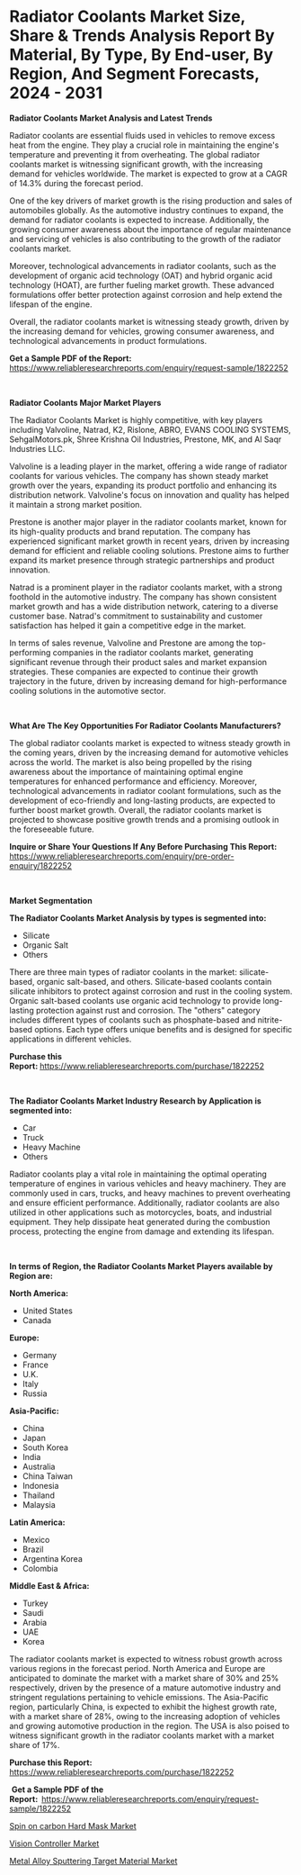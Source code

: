 <p><h1>Radiator Coolants Market Size, Share & Trends Analysis Report By Material, By Type, By End-user, By Region, And Segment Forecasts, 2024 - 2031</h1></p><p><strong>Radiator Coolants Market Analysis and Latest Trends</strong></p>
<p><p>Radiator coolants are essential fluids used in vehicles to remove excess heat from the engine. They play a crucial role in maintaining the engine's temperature and preventing it from overheating. The global radiator coolants market is witnessing significant growth, with the increasing demand for vehicles worldwide. The market is expected to grow at a CAGR of 14.3% during the forecast period.</p><p>One of the key drivers of market growth is the rising production and sales of automobiles globally. As the automotive industry continues to expand, the demand for radiator coolants is expected to increase. Additionally, the growing consumer awareness about the importance of regular maintenance and servicing of vehicles is also contributing to the growth of the radiator coolants market.</p><p>Moreover, technological advancements in radiator coolants, such as the development of organic acid technology (OAT) and hybrid organic acid technology (HOAT), are further fueling market growth. These advanced formulations offer better protection against corrosion and help extend the lifespan of the engine.</p><p>Overall, the radiator coolants market is witnessing steady growth, driven by the increasing demand for vehicles, growing consumer awareness, and technological advancements in product formulations.</p></p>
<p><strong>Get a Sample PDF of the Report:&nbsp;</strong> <a href="https://www.reliableresearchreports.com/enquiry/request-sample/1822252">https://www.reliableresearchreports.com/enquiry/request-sample/1822252</a></p>
<p>&nbsp;</p>
<p><strong>Radiator Coolants Major Market Players</strong></p>
<p><p>The Radiator Coolants Market is highly competitive, with key players including Valvoline, Natrad, K2, Rislone, ABRO, EVANS COOLING SYSTEMS, SehgalMotors.pk, Shree Krishna Oil Industries, Prestone, MK, and Al Saqr Industries LLC. </p><p>Valvoline is a leading player in the market, offering a wide range of radiator coolants for various vehicles. The company has shown steady market growth over the years, expanding its product portfolio and enhancing its distribution network. Valvoline's focus on innovation and quality has helped it maintain a strong market position.</p><p>Prestone is another major player in the radiator coolants market, known for its high-quality products and brand reputation. The company has experienced significant market growth in recent years, driven by increasing demand for efficient and reliable cooling solutions. Prestone aims to further expand its market presence through strategic partnerships and product innovation.</p><p>Natrad is a prominent player in the radiator coolants market, with a strong foothold in the automotive industry. The company has shown consistent market growth and has a wide distribution network, catering to a diverse customer base. Natrad's commitment to sustainability and customer satisfaction has helped it gain a competitive edge in the market.</p><p>In terms of sales revenue, Valvoline and Prestone are among the top-performing companies in the radiator coolants market, generating significant revenue through their product sales and market expansion strategies. These companies are expected to continue their growth trajectory in the future, driven by increasing demand for high-performance cooling solutions in the automotive sector.</p></p>
<p>&nbsp;</p>
<p><strong>What Are The Key Opportunities For Radiator Coolants Manufacturers?</strong></p>
<p><p>The global radiator coolants market is expected to witness steady growth in the coming years, driven by the increasing demand for automotive vehicles across the world. The market is also being propelled by the rising awareness about the importance of maintaining optimal engine temperatures for enhanced performance and efficiency. Moreover, technological advancements in radiator coolant formulations, such as the development of eco-friendly and long-lasting products, are expected to further boost market growth. Overall, the radiator coolants market is projected to showcase positive growth trends and a promising outlook in the foreseeable future.</p></p>
<p><strong>Inquire or Share Your Questions If Any Before Purchasing This Report:</strong> <a href="https://www.reliableresearchreports.com/enquiry/pre-order-enquiry/1822252">https://www.reliableresearchreports.com/enquiry/pre-order-enquiry/1822252</a></p>
<p>&nbsp;</p>
<p><strong>Market Segmentation</strong></p>
<p><strong>The Radiator Coolants Market Analysis by types is segmented into:</strong></p>
<p><ul><li>Silicate</li><li>Organic Salt</li><li>Others</li></ul></p>
<p><p>There are three main types of radiator coolants in the market: silicate-based, organic salt-based, and others. Silicate-based coolants contain silicate inhibitors to protect against corrosion and rust in the cooling system. Organic salt-based coolants use organic acid technology to provide long-lasting protection against rust and corrosion. The "others" category includes different types of coolants such as phosphate-based and nitrite-based options. Each type offers unique benefits and is designed for specific applications in different vehicles.</p></p>
<p><strong>Purchase this Report:&nbsp;</strong><a href="https://www.reliableresearchreports.com/purchase/1822252">https://www.reliableresearchreports.com/purchase/1822252</a></p>
<p>&nbsp;</p>
<p><strong>The Radiator Coolants Market Industry Research by Application is segmented into:</strong></p>
<p><ul><li>Car</li><li>Truck</li><li>Heavy Machine</li><li>Others</li></ul></p>
<p><p>Radiator coolants play a vital role in maintaining the optimal operating temperature of engines in various vehicles and heavy machinery. They are commonly used in cars, trucks, and heavy machines to prevent overheating and ensure efficient performance. Additionally, radiator coolants are also utilized in other applications such as motorcycles, boats, and industrial equipment. They help dissipate heat generated during the combustion process, protecting the engine from damage and extending its lifespan.</p></p>
<p>&nbsp;</p>
<p><strong>In terms of Region, the Radiator Coolants Market Players available by Region are:</strong></p>
<p>
    <p> <strong> North America: </strong>
        <ul>
            <li>United States</li>
            <li>Canada</li>
        </ul>
        </p> 
    <p> <strong> Europe: </strong>
        <ul>
            <li>Germany</li>
            <li>France</li>
            <li>U.K.</li>
            <li>Italy</li>
            <li>Russia</li>
        </ul>
        </p> 
    <p> <strong> Asia-Pacific: </strong>
        <ul>
            <li>China</li>
            <li>Japan</li>
            <li>South Korea</li>
            <li>India</li>
            <li>Australia</li>
            <li>China Taiwan</li>
            <li>Indonesia</li>
            <li>Thailand</li>
            <li>Malaysia</li>
        </ul>
        </p> 
    <p> <strong> Latin America: </strong>
        <ul>
            <li>Mexico</li>
            <li>Brazil</li>
            <li>Argentina Korea</li>
            <li>Colombia</li>
        </ul>
        </p> 
    <p> <strong> Middle East & Africa: </strong>
        <ul>
            <li>Turkey</li>
            <li>Saudi</li>
            <li>Arabia</li>
            <li>UAE</li>
            <li>Korea</li>
        </ul>
    </p>
    </p>
<p><p>The radiator coolants market is expected to witness robust growth across various regions in the forecast period. North America and Europe are anticipated to dominate the market with a market share of 30% and 25% respectively, driven by the presence of a mature automotive industry and stringent regulations pertaining to vehicle emissions. The Asia-Pacific region, particularly China, is expected to exhibit the highest growth rate, with a market share of 28%, owing to the increasing adoption of vehicles and growing automotive production in the region. The USA is also poised to witness significant growth in the radiator coolants market with a market share of 17%.</p></p>
<p><strong>Purchase this Report: </strong><a href="https://www.reliableresearchreports.com/purchase/1822252">https://www.reliableresearchreports.com/purchase/1822252</a></p>
<p>&nbsp;<strong>Get a Sample PDF of the Report:&nbsp;&nbsp;</strong><a href="https://www.reliableresearchreports.com/enquiry/request-sample/1822252">https://www.reliableresearchreports.com/enquiry/request-sample/1822252</a></p>
<p><strong></strong></p>
<p><p><a href="https://view.publitas.com/reportprime-1/spin-on-carbon-hard-mask-market-size-market-trends-and-growth-outlook-forecasted-for-period-from-2023-to-2030/">Spin on carbon Hard Mask Market</a></p><p><a href="https://view.publitas.com/reportprime-1/vision-controller-market-size-growth-and-forecast-from-2023-2030/">Vision Controller Market</a></p><p><a href="https://view.publitas.com/reportprime-1/global-metal-alloy-sputtering-target-material-market-size-and-market-trends-insights-and-projections-from-2023-to-2030/">Metal Alloy Sputtering Target Material Market</a></p></p>
